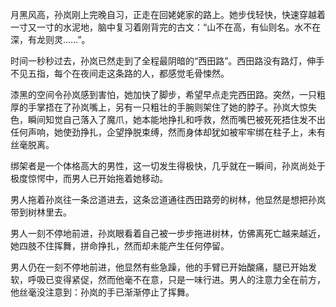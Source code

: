 月黑风高，孙岚刚上完晚自习，正走在回姥姥家的路上。她步伐轻快，快速穿越着一寸又一寸的水泥地，脑中复习着刚背完的古文：“山不在高，有仙则名。水不在深，有龙则灵……”。

时间一秒秒过去，孙岚已然走到了全程最阴暗的“西田路”。西田路没有路灯，伸手不见五指，每个在夜间走这条路的人，都感觉毛骨悚然。

漆黑的空间令孙岚感到害怕，她加快了脚步，希望早点走完西田路。突然，一只粗厚的手掌捂在了孙岚嘴上，另有一只粗壮的手腕则架住了她的脖子。孙岚大惊失色，瞬间知觉自己落入了魔爪，她本能地挣扎和呼救，然而嘴巴被死死捂住发不出任何声响，她使劲挣扎，企望挣脱束缚，然而身体却犹如被牢牢绑在柱子上，未有丝毫脱离。

绑架者是一个体格高大的男性，这一切发生得极快，几乎就在一瞬间，孙岚尚处于极度惊愕中，而男人已开始拖着她移动。

男人拖着孙岚往一条岔道进去，这条岔道通往西田路旁的树林，他显然是想把孙岚带到树林里去。

男人一刻不停地前进，孙岚眼看着自己被一步步拖进树林，仿佛离死亡越来越近，她四肢不住挥舞，拼命挣扎，然而却未能产生任何停留。

男人仍在一刻不停地前进，他显然有些急躁，他的手臂已开始酸痛，腿已开始发软，呼吸已变得紧促，然而他毫不在意，只是一味行进。男人的注意力全在前方，他丝毫没注意到：孙岚的手已渐渐停止了挥舞。
